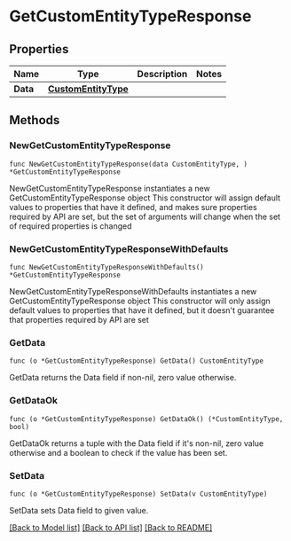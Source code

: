 # GetCustomEntityTypeResponse

## Properties

Name | Type | Description | Notes
------------ | ------------- | ------------- | -------------
**Data** | [**CustomEntityType**](CustomEntityType.md) |  | 

## Methods

### NewGetCustomEntityTypeResponse

`func NewGetCustomEntityTypeResponse(data CustomEntityType, ) *GetCustomEntityTypeResponse`

NewGetCustomEntityTypeResponse instantiates a new GetCustomEntityTypeResponse object
This constructor will assign default values to properties that have it defined,
and makes sure properties required by API are set, but the set of arguments
will change when the set of required properties is changed

### NewGetCustomEntityTypeResponseWithDefaults

`func NewGetCustomEntityTypeResponseWithDefaults() *GetCustomEntityTypeResponse`

NewGetCustomEntityTypeResponseWithDefaults instantiates a new GetCustomEntityTypeResponse object
This constructor will only assign default values to properties that have it defined,
but it doesn't guarantee that properties required by API are set

### GetData

`func (o *GetCustomEntityTypeResponse) GetData() CustomEntityType`

GetData returns the Data field if non-nil, zero value otherwise.

### GetDataOk

`func (o *GetCustomEntityTypeResponse) GetDataOk() (*CustomEntityType, bool)`

GetDataOk returns a tuple with the Data field if it's non-nil, zero value otherwise
and a boolean to check if the value has been set.

### SetData

`func (o *GetCustomEntityTypeResponse) SetData(v CustomEntityType)`

SetData sets Data field to given value.



[[Back to Model list]](../README.md#documentation-for-models) [[Back to API list]](../README.md#documentation-for-api-endpoints) [[Back to README]](../README.md)


